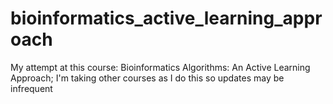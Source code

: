 # bioinformatics_active_learning_approach
My attempt at this course: Bioinformatics Algorithms: An Active Learning Approach; I'm taking other courses as I do this so updates may be infrequent
